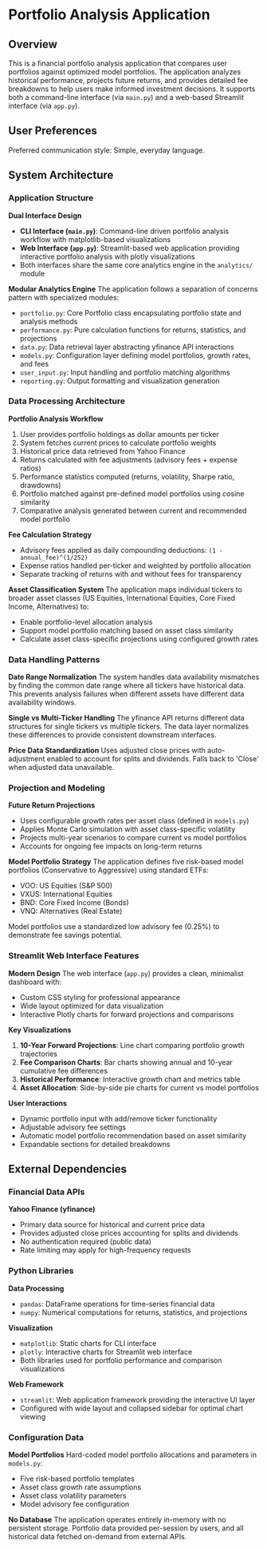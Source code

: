 # Portfolio Analysis Application

## Overview

This is a financial portfolio analysis application that compares user portfolios against optimized model portfolios. The application analyzes historical performance, projects future returns, and provides detailed fee breakdowns to help users make informed investment decisions. It supports both a command-line interface (via `main.py`) and a web-based Streamlit interface (via `app.py`).

## User Preferences

Preferred communication style: Simple, everyday language.

## System Architecture

### Application Structure

**Dual Interface Design**
- **CLI Interface (`main.py`)**: Command-line driven portfolio analysis workflow with matplotlib-based visualizations
- **Web Interface (`app.py`)**: Streamlit-based web application providing interactive portfolio analysis with plotly visualizations
- Both interfaces share the same core analytics engine in the `analytics/` module

**Modular Analytics Engine**
The application follows a separation of concerns pattern with specialized modules:
- `portfolio.py`: Core Portfolio class encapsulating portfolio state and analysis methods
- `performance.py`: Pure calculation functions for returns, statistics, and projections
- `data.py`: Data retrieval layer abstracting yfinance API interactions
- `models.py`: Configuration layer defining model portfolios, growth rates, and fees
- `user_input.py`: Input handling and portfolio matching algorithms
- `reporting.py`: Output formatting and visualization generation

### Data Processing Architecture

**Portfolio Analysis Workflow**
1. User provides portfolio holdings as dollar amounts per ticker
2. System fetches current prices to calculate portfolio weights
3. Historical price data retrieved from Yahoo Finance
4. Returns calculated with fee adjustments (advisory fees + expense ratios)
5. Performance statistics computed (returns, volatility, Sharpe ratio, drawdowns)
6. Portfolio matched against pre-defined model portfolios using cosine similarity
7. Comparative analysis generated between current and recommended model portfolio

**Fee Calculation Strategy**
- Advisory fees applied as daily compounding deductions: `(1 - annual_fee)^(1/252)`
- Expense ratios handled per-ticker and weighted by portfolio allocation
- Separate tracking of returns with and without fees for transparency

**Asset Classification System**
The application maps individual tickers to broader asset classes (US Equities, International Equities, Core Fixed Income, Alternatives) to:
- Enable portfolio-level allocation analysis
- Support model portfolio matching based on asset class similarity
- Calculate asset class-specific projections using configured growth rates

### Data Handling Patterns

**Date Range Normalization**
The system handles data availability mismatches by finding the common date range where all tickers have historical data. This prevents analysis failures when different assets have different data availability windows.

**Single vs Multi-Ticker Handling**
The yfinance API returns different data structures for single tickers vs multiple tickers. The data layer normalizes these differences to provide consistent downstream interfaces.

**Price Data Standardization**
Uses adjusted close prices with auto-adjustment enabled to account for splits and dividends. Falls back to 'Close' when adjusted data unavailable.

### Projection and Modeling

**Future Return Projections**
- Uses configurable growth rates per asset class (defined in `models.py`)
- Applies Monte Carlo simulation with asset class-specific volatility
- Projects multi-year scenarios to compare current vs model portfolios
- Accounts for ongoing fee impacts on long-term returns

**Model Portfolio Strategy**
The application defines five risk-based model portfolios (Conservative to Aggressive) using standard ETFs:
- VOO: US Equities (S&P 500)
- VXUS: International Equities
- BND: Core Fixed Income (Bonds)
- VNQ: Alternatives (Real Estate)

Model portfolios use a standardized low advisory fee (0.25%) to demonstrate fee savings potential.

### Streamlit Web Interface Features

**Modern Design**
The web interface (`app.py`) provides a clean, minimalist dashboard with:
- Custom CSS styling for professional appearance
- Wide layout optimized for data visualization
- Interactive Plotly charts for forward projections and comparisons

**Key Visualizations**
1. **10-Year Forward Projections**: Line chart comparing portfolio growth trajectories
2. **Fee Comparison Charts**: Bar charts showing annual and 10-year cumulative fee differences
3. **Historical Performance**: Interactive growth chart and metrics table
4. **Asset Allocation**: Side-by-side pie charts for current vs model portfolios

**User Interactions**
- Dynamic portfolio input with add/remove ticker functionality
- Adjustable advisory fee settings
- Automatic model portfolio recommendation based on asset similarity
- Expandable sections for detailed breakdowns

## External Dependencies

### Financial Data APIs

**Yahoo Finance (yfinance)**
- Primary data source for historical and current price data
- Provides adjusted close prices accounting for splits and dividends
- No authentication required (public data)
- Rate limiting may apply for high-frequency requests

### Python Libraries

**Data Processing**
- `pandas`: DataFrame operations for time-series financial data
- `numpy`: Numerical computations for returns, statistics, and projections

**Visualization**
- `matplotlib`: Static charts for CLI interface
- `plotly`: Interactive charts for Streamlit web interface
- Both libraries used for portfolio performance and comparison visualizations

**Web Framework**
- `streamlit`: Web application framework providing the interactive UI layer
- Configured with wide layout and collapsed sidebar for optimal chart viewing

### Configuration Data

**Model Portfolios**
Hard-coded model portfolio allocations and parameters in `models.py`:
- Five risk-based portfolio templates
- Asset class growth rate assumptions
- Asset class volatility parameters
- Model advisory fee configuration

**No Database**
The application operates entirely in-memory with no persistent storage. Portfolio data provided per-session by users, and all historical data fetched on-demand from external APIs.
